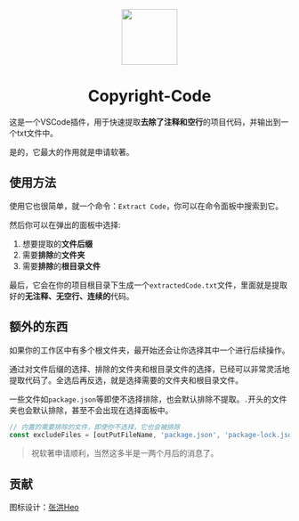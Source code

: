 <div align="center">
<!-- Logo -->
<img width="100px" src="https://bu.dusays.com/2024/01/19/65a9ef6a40f0a.png">
<!-- 名称 -->
<h1>Copyright-Code</h1>
</div>

这是一个VSCode插件，用于快速提取**去除了注释和空行**的项目代码，并输出到一个txt文件中。

是的，它最大的作用就是申请软著。

## 使用方法
使用它也很简单，就一个命令：`Extract Code`，你可以在命令面板中搜索到它。

然后你可以在弹出的面板中选择:
1. 想要提取的**文件后缀**
2. 需要**排除**的**文件夹**
3. 需要**排除**的**根目录文件**

最后，它会在你的项目根目录下生成一个`extractedCode.txt`文件，里面就是提取好的**无注释、无空行、连续的**代码。

## 额外的东西
如果你的工作区中有多个根文件夹，最开始还会让你选择其中一个进行后续操作。

通过对文件后缀的选择、排除的文件夹和根目录文件的选择，已经可以非常灵活地提取代码了。全选后再反选，就是选择需要的文件夹和根目录文件。

一些文件如`package.json`等即使不选择排除，也会默认排除不提取。`.`开头的文件夹也会默认排除，甚至不会出现在选择面板中。

```js 内置的默认排除的文件
// 内置的需要排除的文件，即使你不选择，它也会被排除
const excludeFiles = [outPutFileName, 'package.json', 'package-lock.json', 'pnpm-lock.yaml', 'yarn.lock'];
```

> 祝软著申请顺利，当然这多半是一两个月后的消息了。

## 贡献

图标设计：[张洪Heo](https://github.com/zhheo)


